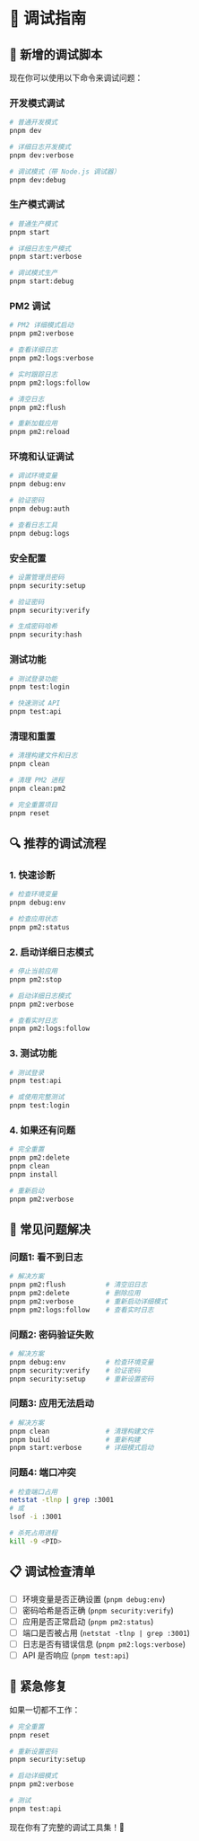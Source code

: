 # 🔧 调试指南

## 🚀 新增的调试脚本

现在你可以使用以下命令来调试问题：

### 开发模式调试
```bash
# 普通开发模式
pnpm dev

# 详细日志开发模式
pnpm dev:verbose

# 调试模式（带 Node.js 调试器）
pnpm dev:debug
```

### 生产模式调试
```bash
# 普通生产模式
pnpm start

# 详细日志生产模式
pnpm start:verbose

# 调试模式生产
pnpm start:debug
```

### PM2 调试
```bash
# PM2 详细模式启动
pnpm pm2:verbose

# 查看详细日志
pnpm pm2:logs:verbose

# 实时跟踪日志
pnpm pm2:logs:follow

# 清空日志
pnpm pm2:flush

# 重新加载应用
pnpm pm2:reload
```

### 环境和认证调试
```bash
# 调试环境变量
pnpm debug:env

# 验证密码
pnpm debug:auth

# 查看日志工具
pnpm debug:logs
```

### 安全配置
```bash
# 设置管理员密码
pnpm security:setup

# 验证密码
pnpm security:verify

# 生成密码哈希
pnpm security:hash
```

### 测试功能
```bash
# 测试登录功能
pnpm test:login

# 快速测试 API
pnpm test:api
```

### 清理和重置
```bash
# 清理构建文件和日志
pnpm clean

# 清理 PM2 进程
pnpm clean:pm2

# 完全重置项目
pnpm reset
```

## 🔍 推荐的调试流程

### 1. 快速诊断
```bash
# 检查环境变量
pnpm debug:env

# 检查应用状态
pnpm pm2:status
```

### 2. 启动详细日志模式
```bash
# 停止当前应用
pnpm pm2:stop

# 启动详细日志模式
pnpm pm2:verbose

# 查看实时日志
pnpm pm2:logs:follow
```

### 3. 测试功能
```bash
# 测试登录
pnpm test:api

# 或使用完整测试
pnpm test:login
```

### 4. 如果还有问题
```bash
# 完全重置
pnpm pm2:delete
pnpm clean
pnpm install

# 重新启动
pnpm pm2:verbose
```

## 🎯 常见问题解决

### 问题1: 看不到日志
```bash
# 解决方案
pnpm pm2:flush          # 清空旧日志
pnpm pm2:delete         # 删除应用
pnpm pm2:verbose        # 重新启动详细模式
pnpm pm2:logs:follow    # 查看实时日志
```

### 问题2: 密码验证失败
```bash
# 解决方案
pnpm debug:env          # 检查环境变量
pnpm security:verify    # 验证密码
pnpm security:setup     # 重新设置密码
```

### 问题3: 应用无法启动
```bash
# 解决方案
pnpm clean              # 清理构建文件
pnpm build              # 重新构建
pnpm start:verbose      # 详细模式启动
```

### 问题4: 端口冲突
```bash
# 检查端口占用
netstat -tlnp | grep :3001
# 或
lsof -i :3001

# 杀死占用进程
kill -9 <PID>
```

## 📋 调试检查清单

- [ ] 环境变量是否正确设置 (`pnpm debug:env`)
- [ ] 密码哈希是否正确 (`pnpm security:verify`)
- [ ] 应用是否正常启动 (`pnpm pm2:status`)
- [ ] 端口是否被占用 (`netstat -tlnp | grep :3001`)
- [ ] 日志是否有错误信息 (`pnpm pm2:logs:verbose`)
- [ ] API 是否响应 (`pnpm test:api`)

## 🚨 紧急修复

如果一切都不工作：

```bash
# 完全重置
pnpm reset

# 重新设置密码
pnpm security:setup

# 启动详细模式
pnpm pm2:verbose

# 测试
pnpm test:api
```

现在你有了完整的调试工具集！🎉
